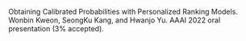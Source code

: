 Obtaining Calibrated Probabilities with Personalized Ranking Models. Wonbin Kweon, SeongKu Kang, and Hwanjo Yu. AAAI 2022 oral presentation (3% accepted).
